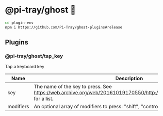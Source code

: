 # @pi-tray/ghost 👻

```sh
cd plugin-env
npm i https://github.com/Pi-Tray/ghost-plugins#release
```

## Plugins

### @pi-tray/ghost/tap_key

Tap a keyboard key

| Name      | Description                                                                                                                 | Type       |
|-----------|-----------------------------------------------------------------------------------------------------------------------------|------------|
| key       | The name of the key to press. See https://web.archive.org/web/20161019170550/http://robotjs.io/docs/syntax#keys for a list. | `string`   |
| modifiers | An optional array of modifiers to press: "shift", "control", "alt", "command" (Mac)                                         | `string[]` |
